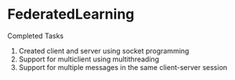 # FederatedLearning
Completed Tasks 
1. Created client and server using socket programming
2. Support for multiclient using multithreading
3. Support for multiple messages in the same client-server session
